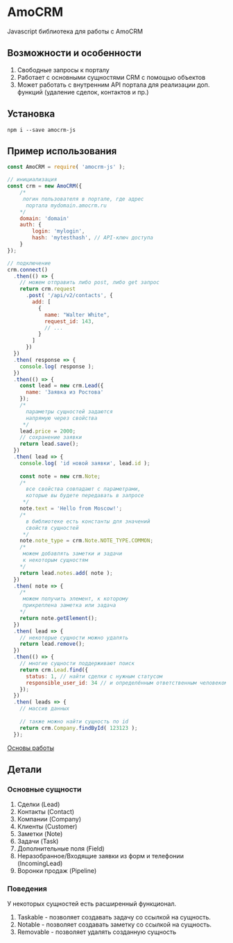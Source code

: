 # AmoCRM
Javascript библиотека для работы с AmoCRM

## Возможности и особенности
1. Свободные запросы к порталу
2. Работает с основными сущностями CRM с помощью объектов
3. Может работать с внутренним API портала для реализации доп. функций (удаление сделок, контактов и пр.)

## Установка

```
npm i --save amocrm-js
```

## Пример использования
 
```js
const AmoCRM = require( 'amocrm-js' );

// инициализация
const crm = new AmoCRM({
    /*
     логин пользователя в портале, где адрес
      портала mydomain.amocrm.ru
    */
    domain: 'domain' 
    auth: {
        login: 'mylogin',
        hash: 'mytesthash', // API-ключ доступа
    }
});

// подключение
crm.connect()
  .then(() => {
    // можем отправить либо post, либо get запрос
    return crm.request
      .post( '/api/v2/contacts', {
        add: [
          {
            name: "Walter White",
            request_id: 143,
            // ...
          }
        ]
      })
  })
  .then( response => {
    console.log( response );
  })
  .then(() => {
    const lead = new crm.Lead({
      name: 'Заявка из Ростова'
    });
    /* 
      параметры сущностей задаются 
      напрямую через свойства
     */
    lead.price = 2000;
    // сохранение заявки
    return lead.save();
  })
  .then( lead => {
    console.log( 'id новой заявки', lead.id );
    
    const note = new crm.Note;
    /* 
      все свойства совпадают с параметрами, 
      которые вы будете передавать в запросе
     */
    note.text = 'Hello from Moscow!';
    /* 
      в библиотеке есть константы для значений
      свойств сущностей
     */
    note.note_type = crm.Note.NOTE_TYPE.COMMON;
    /*
     можем добавлять заметки и задачи
     к некоторым сущностям
    */
    return lead.notes.add( note );
  })
  .then( note => {
    /*
     можем получить элемент, к которому
     прикреплена заметка или задача
    */
    return note.getElement();
  })
  .then( lead => {
    // некоторые сущности можно удалять
    return lead.remove();
  })
  .then(() => {
    // многие сущности поддерживают поиск
    return crm.Lead.find({
      status: 1, // найти сделки с нужным статусом
      responsible_user_id: 34 // и определённым ответственным человеком 
    });
  })
  .then( leads => {
    // массив данных
    
    // также можно найти сущность по id
    return crm.Company.findById( 123123 );
  });
```

[Основы работы](./docs/basic.md)

## Детали

### Основные сущности

1. Сделки (Lead)
2. Контакты (Contact)
3. Компании (Company)
4. Клиенты (Customer)
5. Заметки (Note)
6. Задачи (Task)
7. Дополнительные поля (Field)
8. Неразобранное/Входящие заявки из форм и телефонии (IncomingLead)
9. Воронки продаж (Pipeline)

### Поведения

У некоторых сущностей есть расширенный функционал.

1. Taskable - позволяет создавать задачу со ссылкой на сущность.
2. Notable - позволяет создавать заметку со ссылкой на сущность.
3. Removable - позволяет удалять созданную сущность
